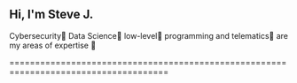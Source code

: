 ## Hi, I'm Steve J.
Cybersecurity🦠 Data Science🔬 low-level🔌 programming and telematics📶 are my areas of expertise 💪

=====================================================================================


<!--

- 🔭 I’m currently working on ...
- 🌱 I’m currently learning ...
- 👯 I’m looking to collaborate on ...
- 🤔 I’m looking for help with ...
- 💬 Ask me about ...
- 📫 How to reach me: ...
- 😄 Pronouns: ...
- ⚡ Fun fact: ...
-->
